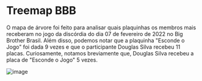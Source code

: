 # Treemap BBB

O mapa de árvore foi feito para analisar quais plaquinhas os membros mais receberam no jogo da discórdia do dia 07 de fevereiro de 2022 no Big Brother Brasil. Além disso, podemos notar que a plaquinha "Esconde o Jogo" foi dada 9 vezes e que o participante Douglas Silva recebeu 11 placas. Curiosamente, notamos breviamente que, Douglas Silva recebeu a placa de "Esconde o Jogo" 5 vezes.


![image](https://user-images.githubusercontent.com/74928657/154386774-5b74688d-ced3-4fa1-b50c-a8eff42aefd9.png)

